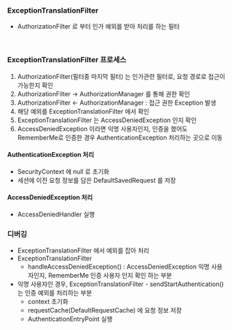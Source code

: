 
### ExceptionTranslationFilter
- AuthorizationFilter 로 부터 인가 예외를 받아 처리를 하는 필터

<br>

### ExceptionTranslationFilter 프로세스 

1. AuthorizationFilter(필터중 마지막 필터) 는 인가관련 필터로, 요청 경로로 접근이 가능한지 확인 
2. AuthorizationFilter -> AuthorizationManager 를 통해 권한 확인
3. AuthorizationFilter <- AuthorizationManager : 접근 권한 Exception 발생 
4. 해당 예외를 ExceptionTranslationFilter 에서 확인
5. ExceptionTranslationFilter 는 AccessDeniedException 인지 확인 
6. AccessDeniedException 이라면 익명 사용자인지, 인증을 했어도 RememberMe로 인증한 경우 AuthenticationException 처리하는 곳으로 이동

#### AuthenticationException 처리
 - SecurityContext 에 null 로 초기화 
 - 세션에 이전 요청 정보를 담은 DefaultSavedRequest 를 저장 

#### AccessDeniedException 처리
- AccessDeniedHandler 실행 



### 디버깅
- ExceptionTranslationFilter 에서 예외를 잡아 처리 
- ExceptionTranslationFilter 
  - handleAccessDeniedException() : AccessDeniedException 익명 사용자인지, RememberMe 인증 사용자 인지 확인 하는 부분 
- 익명 사용자인 경우, ExceptionTranslationFilter - sendStartAuthentication() 는 인증 예외를 처리하는 부분 
    - context 초기화
    - requestCache(DefaultRequestCache) 에 요청 정보 저장 
    - AuthenticationEntryPoint 실행 